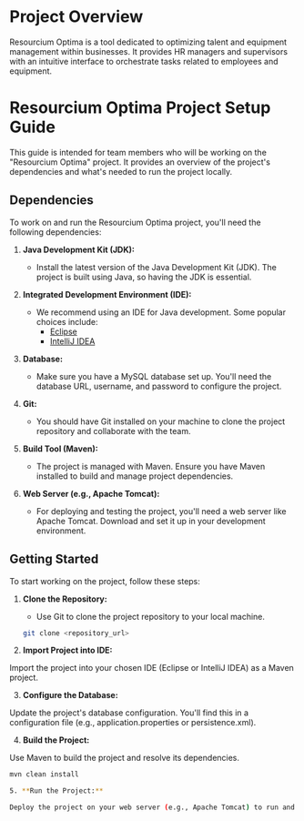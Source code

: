# Project Overview

Resourcium Optima is a tool dedicated to optimizing talent and equipment management within businesses. It provides HR managers and supervisors with an intuitive interface to orchestrate tasks related to employees and equipment.

# Resourcium Optima Project Setup Guide

This guide is intended for team members who will be working on the "Resourcium Optima" project. It provides an overview of the project's dependencies and what's needed to run the project locally.

## Dependencies

To work on and run the Resourcium Optima project, you'll need the following dependencies:

1. **Java Development Kit (JDK):**
   - Install the latest version of the Java Development Kit (JDK). The project is built using Java, so having the JDK is essential.

2. **Integrated Development Environment (IDE):**
   - We recommend using an IDE for Java development. Some popular choices include:
     - [Eclipse](https://www.eclipse.org/downloads/)
     - [IntelliJ IDEA](https://www.jetbrains.com/idea/download/)
   
3. **Database:**
   - Make sure you have a MySQL database set up. You'll need the database URL, username, and password to configure the project.

4. **Git:**
   - You should have Git installed on your machine to clone the project repository and collaborate with the team.

5. **Build Tool (Maven):**
   - The project is managed with Maven. Ensure you have Maven installed to build and manage project dependencies.

6. **Web Server (e.g., Apache Tomcat):**
   - For deploying and testing the project, you'll need a web server like Apache Tomcat. Download and set it up in your development environment.

## Getting Started

To start working on the project, follow these steps:

1. **Clone the Repository:**
   - Use Git to clone the project repository to your local machine.

   ```bash
   git clone <repository_url>

2. **Import Project into IDE:**

Import the project into your chosen IDE (Eclipse or IntelliJ IDEA) as a Maven project.

3. **Configure the Database:**

Update the project's database configuration. You'll find this in a configuration file (e.g., application.properties or persistence.xml).

4. **Build the Project:**

Use Maven to build the project and resolve its dependencies.
```bash
mvn clean install

5. **Run the Project:**

Deploy the project on your web server (e.g., Apache Tomcat) to run and test it locally.
